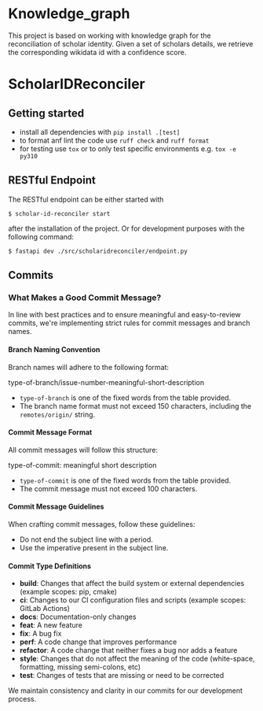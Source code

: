 # Knowledge_graph
This project is based on working with knowledge graph for the reconciliation of scholar identity. Given a set of scholars details, we retrieve the corresponding wikidata id with a confidence score.


# ScholarIDReconciler



## Getting started

* install all dependencies with `pip install .[test]`
* to format anf lint the code use `ruff check` and `ruff format`
* for testing use `tox` or to only test specific environments e.g. `tox -e py310`

## RESTful Endpoint

The RESTful endpoint can be either started with 

```shell
$ scholar-id-reconciler start
```
after the installation of the project. Or for development purposes with the following command:

```shell
$ fastapi dev ./src/scholaridreconciler/endpoint.py
```

## Commits
### What Makes a Good Commit Message?

In line with best practices and to ensure meaningful and easy-to-review commits, we're implementing strict rules for commit messages and branch names.

#### Branch Naming Convention

Branch names will adhere to the following format: 

type-of-branch/issue-number-meaningful-short-description

- `type-of-branch` is one of the fixed words from the table provided.
- The branch name format must not exceed 150 characters, including the `remotes/origin/` string.

#### Commit Message Format

All commit messages will follow this structure:

type-of-commit: meaningful short description

- `type-of-commit` is one of the fixed words from the table provided.
- The commit message must not exceed 100 characters.

#### Commit Message Guidelines

When crafting commit messages, follow these guidelines:

- Do not end the subject line with a period.
- Use the imperative present in the subject line.

#### Commit Type Definitions

- **build**: Changes that affect the build system or external dependencies (example scopes: pip, cmake)
- **ci**: Changes to our CI configuration files and scripts (example scopes: GitLab Actions)
- **docs**: Documentation-only changes
- **feat**: A new feature
- **fix**: A bug fix
- **perf**: A code change that improves performance
- **refactor**: A code change that neither fixes a bug nor adds a feature
- **style**: Changes that do not affect the meaning of the code (white-space, formatting, missing semi-colons, etc)
- **test**: Changes of tests that are missing or need to be corrected

We maintain consistency and clarity in our commits for our development process.
